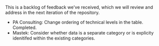 This is a backlog of feedback we've received, which we will review and address in the next iteration of the repository.

- PA Consulting: Change ordering of technical levels in the table. Completed.
- Mastek: Consider whether data is a separate category or is explicity idenitifed within the existing categories. 
